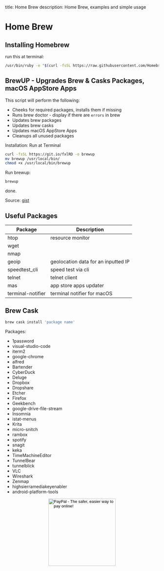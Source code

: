 title: Home Brew
description: Home Brew, examples and simple usage

# Home Brew

## Installing Homebrew

run this at terminal:

```bash
/usr/bin/ruby -e "$(curl -fsSL https://raw.githubusercontent.com/Homebrew/install/master/install)"
```

## BrewUP - Upgrades Brew & Casks Packages, macOS AppStore Apps

This script will perform the following:

- Cheeks for required packages, installs them if missing
- Runs brew doctor - display if there are `errors` in brew
- Updates brew packages
- Updates brew casks
- Updates macOS AppStore Apps
- Cleanups all unused packages

Installation: Run at Terminal

```bash
curl -fsSL https://git.io/fxlRD -o brewup
mv brewup /usr/local/bin/
chmod +x /usr/local/bin/brewup
```

Run brewup:

```bash
brewup
```

done.

Source:
[gist](https://gist.github.com/fire1ce/f9b6645b4c8cff5b7229e5011a168a47)
<script src="https://gist.github.com/fire1ce/f9b6645b4c8cff5b7229e5011a168a47.js"></script>

## Useful Packages

| Package           | Description                         |
|-------------------|-------------------------------------|
| htop              | resource monitor                    |
| wget              |                                     |
| nmap              |                                     |
| geoip             | geolocation data for an inputted IP |
| speedtest_cli     | speed test via cli                  |
| telnet            | telnet client                       |
| mas               | app store apps updater              |
| terminal-notifier | terminal notifier for macOS         |

## Brew Cask

```bash
brew cask install 'package name'
```

Packages:

- 1password
- visual-studio-code
- iterm2
- google-chrome
- alfred
- Bartender
- CyberDuck
- Deluge
- Dropbox
- Dropshare
- Etcher
- Firefox
- Geekbench
- google-drive-file-stream
- Insomnia
- istat-menus
- Krita
- micro-snitch
- rambox
- spotify
- snagit
- keka
- TimeMachineEditor
- TunnelBear
- tunnelblick
- VLC
- Wireshark
- Zenmap
- highsierramediakeyenabler
- android-platform-tools

<!-- Donation Button -->
<form action="https://www.paypal.com/cgi-bin/webscr" method="post" target="_top" align="center"><input type="hidden" name="cmd" value="_s-xclick"><input type="hidden" name="hosted_button_id" value="Q94AU5RUD4X6A"><input type="image" src="https://raw.githubusercontent.com/fire1ce/3os.org/gh-pages/assets/images/beerDonation.png" width="220px" border="0" name="submit" alt="PayPal - The safer, easier way to pay online!"><img alt="" border="0" src="https://www.paypalobjects.com/en_US/i/scr/pixel.gif" width="1" height="1"></form>
<!-- Donation Button -->